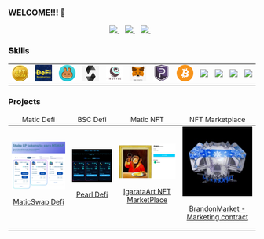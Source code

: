 ### WELCOME!!! 👋
<p align='center'>
    <a href="https://t.me/mdexpert">
      <img src="https://img.shields.io/badge/telegram-%230077B5.svg?&style=for-the-badge&logo=telegram&logoColor=white" />
    </a>&nbsp;&nbsp;
    <a href="https://www.linkedin.com/in/wang-weisan-2a6152197/">
      <img src="https://img.shields.io/badge/linkedin-%230077B5.svg?&style=for-the-badge&logo=linkedin&logoColor=white" />
    </a>&nbsp;&nbsp;
    <a href="mailto:mobiledev111118@gmail.com">
      <img src="https://img.shields.io/badge/email me-%231DA1F3.svg?&style=for-the-badge&logo=gmail&logoColor=white" />
    </a>&nbsp;&nbsp;
</p>

### 𝐒𝐤𝐢𝐥𝐥s
<table>
  <tr>
      <td><img src="https://github.com/mobiledev-111-118/profile/blob/main/icons/icon_nft.png?raw=true" width="200"></td>
      <td><img src="https://github.com/mobiledev-111-118/profile/blob/main/icons/icon_defi.png?raw=true" width="200"></td>
      <td><img src="https://github.com/mobiledev-111-118/profile/blob/main/icons/icon_pancake.png?raw=true" width="200"></td>
      <td><img src="https://github.com/mobiledev-111-118/profile/blob/main/icons/icon_solidity.png?raw=true" width="200"></td>
      <td><img src="https://github.com/mobiledev-111-118/profile/blob/main/icons/icon_truffle.png?raw=true" width="200"></td>
      <td><img src="https://github.com/mobiledev-111-118/profile/blob/main/icons/icon_metamask.png?raw=true" width="200"></td>
      <td><img src="https://github.com/mobiledev-111-118/profile/blob/main/icons/icon_pivx.png?raw=true" width="200"></td>
      <td><img src="https://github.com/mobiledev-111-118/profile/blob/main/icons/icon_bitcoin.png?raw=true" width="200"></td>
      <td><img src="https://cdn.iconscout.com/icon/free/png-128/javascript-1174950.png" width="200"></td>
      <td><img src="https://cdn.iconscout.com/icon/free/png-128/node-1174925.png" width="200"></td>
      <td><img src="https://cdn.iconscout.com/icon/free/png-128/react-1175109.png" width="200"></td>
      <td><img src="https://cdn.iconscout.com/icon/free/png-128/vue-282497.png" width="200"></td>
  </tr>  
</table>

### Projects
<table>
    <thead align="center">
        <tr>
            <td>Matic Defi</td>
            <td>BSC Defi</td>           
            <td>Matic NFT</td>
            <td>NFT Marketplace</td>
        </tr>
    </thead>
        <tr>
            <td>
                <a href="https://maticfront.web.app/farms">
                    <img src="https://github.com/mobiledev-111-118/profile/blob/main/projects/maticswap.png?raw=true" width="200">
                    <p align="center">MaticSwap Defi</p>
                </a>
            </td>
            <td>
                <a href="https://pearl-frontend-v1.vercel.app/farms">
                    <img src="https://github.com/mobiledev-111-118/profile/blob/main/projects/pearl.png?raw=true" width="200">
                    <p align="center">Pearl Defi</p>
                </a>
            </td>           
            <td>
                <a href="http://18.188.94.167:5000/">
                    <img src="https://github.com/mobiledev-111-118/profile/blob/main/projects/IgarataArtNFT.png?raw=true" width="200">
                    <p align="center">IgarataArt NFT MarketPlace</p>
                </a>
            </td>
            <td>
                <a href="https://github.com/kroim/BrandonMarketing-Contract">
                    <img src="https://github.com/mobiledev-111-118/profile/blob/main/projects/NFT_BrandonMarket.png?raw=true" width="200">
                    <p align="center">BrandonMarket - Marketing contract</p>
                </a>
            </td>                      
        </tr>       
</table>
<!--
**mobiledev-111-118/mobiledev-111-118** is a ✨ _special_ ✨ repository because its `README.md` (this file) appears on your GitHub profile.

Here are some ideas to get you started:

- 🔭 I’m currently working on ...
- 🌱 I’m currently learning ...
- 👯 I’m looking to collaborate on ...
- 🤔 I’m looking for help with ...
- 💬 Ask me about ...
- 📫 How to reach me: ...
- 😄 Pronouns: ...
- ⚡ Fun fact: ...
-->

